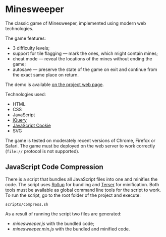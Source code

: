 # Minesweeper

The classic game of Minesweeper, implemented using modern web technologies.

The game features:

* 3 difficulty levels;
* support for tile flagging — mark the ones, which might contain mines;
* cheat mode — reveal the locations of the mines without ending the game;
* autosave — preserve the state of the game on exit and continue from the exact same place on return.

The demo is available [on the project web page](https://continuum.lv/minesweeper/).

Technologies used:

* HTML
* CSS
* JavaScript
* [jQuery](https://jquery.com)
* [JavaScript Cookie](https://github.com/js-cookie/js-cookie)
* SVG

The game is tested on moderately recent versions of Chrome, Firefox or Safari. The game must be deployed on
the web server to work correctly (`file://` protocol is not supported).

## JavaScript Code Compression

There is a script that bundles all JavaScript files into one and minifies the code. The script uses
[Rollup](https://rollupjs.org/) for bundling and [Terser](https://github.com/terser/terser) for minification.
Both tools must be available as global command line tools for the script to work. To run the script, go to the
root folder of the project and execute:

    scripts/compress.sh

As a result of running the script two files are generated:

* *minesweeper.js* with the bundled code;
* *minesweeper.min.js* with the bundled and minified code.
